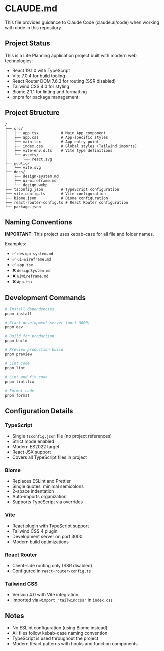 # CLAUDE.md

This file provides guidance to Claude Code (claude.ai/code) when working with code in this repository.

## Project Status

This is a Life Planning application project built with modern web technologies:
- React 19.1.0 with TypeScript
- Vite 7.0.4 for build tooling
- React Router DOM 7.6.3 for routing (SSR disabled)
- Tailwind CSS 4.0 for styling
- Biome 2.1.1 for linting and formatting
- pnpm for package management

## Project Structure

```
/
├── src/
│   ├── app.tsx          # Main App component
│   ├── app.css          # App-specific styles
│   ├── main.tsx         # App entry point
│   ├── index.css        # Global styles (Tailwind imports)
│   ├── vite-env.d.ts    # Vite type definitions
│   └── assets/
│       └── react.svg
├── public/
│   └── vite.svg
├── docs/
│   ├── design-system.md
│   ├── ui-wireframe.md
│   └── design.webp
├── tsconfig.json        # TypeScript configuration
├── vite.config.ts       # Vite configuration
├── biome.json           # Biome configuration
├── react-router-config.ts # React Router configuration
└── package.json
```

## Naming Conventions

**IMPORTANT**: This project uses kebab-case for all file and folder names.

Examples:
- ✅ `design-system.md`
- ✅ `ui-wireframe.md`
- ✅ `app.tsx`
- ❌ `designSystem.md`
- ❌ `uiWireframe.md`
- ❌ `App.tsx`

## Development Commands

```bash
# Install dependencies
pnpm install

# Start development server (port 3000)
pnpm dev

# Build for production
pnpm build

# Preview production build
pnpm preview

# Lint code
pnpm lint

# Lint and fix code
pnpm lint:fix

# Format code
pnpm format
```

## Configuration Details

### TypeScript
- Single `tsconfig.json` file (no project references)
- Strict mode enabled
- Modern ES2022 target
- React JSX support
- Covers all TypeScript files in project

### Biome
- Replaces ESLint and Prettier
- Single quotes, minimal semicolons
- 2-space indentation
- Auto-imports organization
- Supports TypeScript via overrides

### Vite
- React plugin with TypeScript support
- Tailwind CSS 4 plugin
- Development server on port 3000
- Modern build optimizations

### React Router
- Client-side routing only (SSR disabled)
- Configured in `react-router-config.ts`

### Tailwind CSS
- Version 4.0 with Vite integration
- Imported via `@import "tailwindcss"` in `index.css`

## Notes

- No ESLint configuration (using Biome instead)
- All files follow kebab-case naming convention
- TypeScript is used throughout the project
- Modern React patterns with hooks and function components